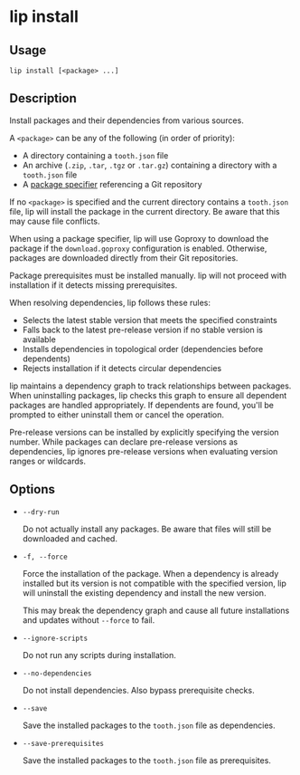 # lip install

## Usage

```shell
lip install [<package> ...]
```

## Description

Install packages and their dependencies from various sources.

A `<package>` can be any of the following (in order of priority):

- A directory containing a `tooth.json` file
- An archive (`.zip`, `.tar`, `.tgz` or `.tar.gz`) containing a directory with a `tooth.json` file
- A [package specifier](#) referencing a Git repository

If no `<package>` is specified and the current directory contains a `tooth.json` file, lip will install the package in the current directory. Be aware that this may cause file conflicts.

When using a package specifier, lip will use Goproxy to download the package if the `download.goproxy` configuration is enabled. Otherwise, packages are downloaded directly from their Git repositories.

Package prerequisites must be installed manually. lip will not proceed with installation if it detects missing prerequisites.

When resolving dependencies, lip follows these rules:
- Selects the latest stable version that meets the specified constraints
- Falls back to the latest pre-release version if no stable version is available
- Installs dependencies in topological order (dependencies before dependents)
- Rejects installation if it detects circular dependencies

lip maintains a dependency graph to track relationships between packages. When uninstalling packages, lip checks this graph to ensure all dependent packages are handled appropriately. If dependents are found, you'll be prompted to either uninstall them or cancel the operation.

Pre-release versions can be installed by explicitly specifying the version number. While packages can declare pre-release versions as dependencies, lip ignores pre-release versions when evaluating version ranges or wildcards.

## Options

- `--dry-run`

  Do not actually install any packages. Be aware that files will still be downloaded and cached.

- `-f, --force`

  Force the installation of the package. When a dependency is already installed but its version is not compatible with the specified version, lip will uninstall the existing dependency and install the new version.

  This may break the dependency graph and cause all future installations and updates without `--force` to fail.

- `--ignore-scripts`

  Do not run any scripts during installation.

- `--no-dependencies`

  Do not install dependencies. Also bypass prerequisite checks.

- `--save`

  Save the installed packages to the `tooth.json` file as dependencies.

- `--save-prerequisites`

  Save the installed packages to the `tooth.json` file as prerequisites.
